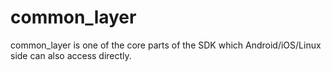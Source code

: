 # common_layer
common_layer is one of the core parts of the SDK which Android/iOS/Linux side can also access directly.